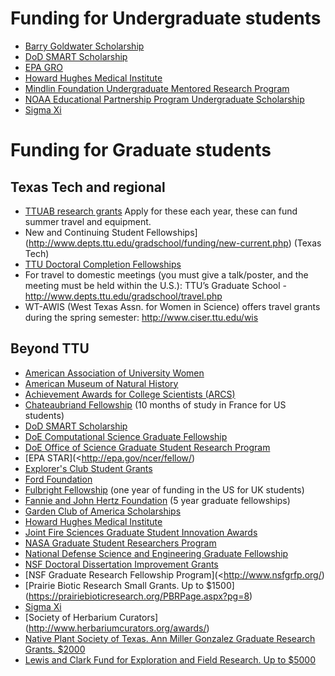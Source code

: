 Funding for Undergraduate students
==================================

- [Barry Goldwater Scholarship](<http://www.act.org/goldwater/>)
- [DoD SMART Scholarship](<http://smart.asee.org/>)
- [EPA GRO](<http://epa.gov/ncer/fellow/>)
- [Howard Hughes Medical Institute](<http://www.hhmi.org/programs/science-education-research-training>)
- [Mindlin Foundation Undergraduate Mentored Research Program](<http://mindlinfoundation.org/funding-opportunities/undergraduate-research-rfa/>)
- [NOAA Educational Partnership Program Undergraduate Scholarship](<http://www.epp.noaa.gov/ssp_undergrad_page.html>)
- [Sigma Xi](https://www.sigmaxi.org/programs/grants-in-aid)

Funding for Graduate students
=============================

## Texas Tech and regional ##

- [TTUAB research grants](http://www.biol.ttu.edu/ttuab/Guidelines.aspx) Apply for these each year, these can fund summer travel and equipment.
- New and Continuing Student Fellowships](<http://www.depts.ttu.edu/gradschool/funding/new-current.php>) (Texas Tech)
- [TTU Doctoral Completion Fellowships](http://www.depts.ttu.edu/gradschool/funding/DoctoralDissertationCompletionFellowships.php)
- For travel to domestic meetings (you must give a talk/poster, and the meeting must be held within the U.S.): TTU’s Graduate School - http://www.depts.ttu.edu/gradschool/travel.php
- WT-AWIS (West Texas Assn. for Women in Science) offers travel grants during the spring semester: http://www.ciser.ttu.edu/wis

## Beyond TTU ##
- [American Association of University Women](http://www.aauw.org/what-we-do/educational-funding-and-awards/)
- [American Museum of Natural History](http://rggs.amnh.org/pages/academics_and_research/fellowship_and_grant_opportunities)
- [Achievement Awards for College Scientists (ARCS)](http://www.arcsfoundation.org/)
- [Chateaubriand Fellowship](http://www.chateaubriand-fellowship.org/) (10 months of study in France for US students)
- [DoD SMART Scholarship](http://smart.asee.org/)
- [DoE Computational Science Graduate Fellowship](http://www.krellinst.org/csgf/)
- [DoE Office of Science Graduate Student Research
  Program](http://science.energy.gov/wdts/scgsr/)
- [EPA STAR](<http://epa.gov/ncer/fellow/)
- [Explorer's Club Student Grants](http://www.explorers.org)
- [Ford Foundation ](http://sites.nationalacademies.org/PGA/FordFellowships/index.htm)
- [Fulbright Fellowship](http://www.fulbright.org.uk/fulbright-awards/exchanges-to-the-usa/postgraduates) (one year of funding in the US for UK students)
- [Fannie and John Hertz
  Foundation](http://www.hertzfoundation.org/) (5 year graduate
  fellowships)
- [Garden Club of America Scholarships](https://www.gcamerica.org/scholarships)
- [Howard Hughes Medical
  Institute](http://www.hhmi.org/programs/science-education-research-training)
- [Joint Fire Sciences Graduate Student Innovation Awards](http://www.firescience.gov/JFSP_funding_announcements.cfm)
- [NASA Graduate Student Researchers Program](https://fellowships.nasaprs.com/gsrp/nav/)
- [National Defense Science and Engineering Graduate Fellowship](<http://ndseg.asee.org/>)
- [NSF Doctoral Dissertation Improvement Grants](http://www.nsf.gov/funding/pgm_summ.jsp?pims_id=5234)
- [NSF Graduate Research Fellowship Program](<http://www.nsfgrfp.org/)
- [Prairie Biotic Research Small Grants. Up to $1500] (https://prairiebioticresearch.org/PBRPage.aspx?pg=8)
- [Sigma Xi](https://www.sigmaxi.org/programs/grants-in-aid)
- [Society of Herbarium Curators] (http://www.herbariumcurators.org/awards/)
- [Native Plant Society of Texas. Ann Miller Gonzalez Graduate Research Grants. $2000](http://npsot.org/wp/education/research-grants/)
- [Lewis and Clark Fund for Exploration and Field Research. Up to $5000](https://www.amphilsoc.org/grants/lewis-and-clark-fund-exploratisn-and-fisld-research)